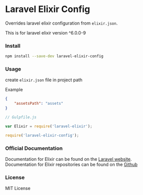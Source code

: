 # Laravel Elixir Config

Overrides laravel elixir configuration from `elixir.json`.

This is for laravel elixir version ^6.0.0-9

### Install

``` bash
npm install --save-dev laravel-elixir-config
```

### Usage

create `elixir.json` file in project path

Example

``` json
{
    "assetsPath": "assets"
}
```


``` javascript
// Gulpfile.js

var Elixir = require('laravel-elixir');

require('laravel-elixir-config');

```

### Official Documentation

Documentation for Elixir can be found on the [Laravel website](http://laravel.com/docs/elixir).
Documentation for Elixir repositories can be found on the [Github](https://github.com/laravel/elixir)

### License
MIT License